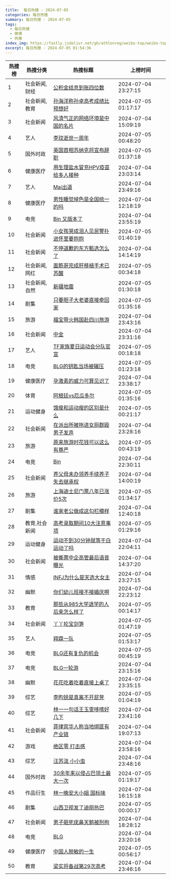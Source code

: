 ```yaml
---
title:  每日热搜 - 2024-07-05
categories: 每日热搜
summary: 每日热搜 - 2024-07-05
tags:
  - 每日热搜
  - 微博
  - 热搜
index_img: https://fastly.jsdelivr.net/gh/athlonreg/weibo-top/weibo-top.jpeg
excerpt: 每日热搜 - 2024-07-05 01:54:36
---
```


| 热搜榜 | 热搜分类 | 热搜标题 | 上榜时间 |
| --- | --- | --- | --- |
| 1 | 社会新闻,财经 | [公积金结息到账四位数](https://s.weibo.com/weibo?q=%23%E5%85%AC%E7%A7%AF%E9%87%91%E7%BB%93%E6%81%AF%E5%88%B0%E8%B4%A6%E5%9B%9B%E4%BD%8D%E6%95%B0%23) | 2024-07-04 23:27:15 | 
| 2 | 社会新闻,教育 | [孙海洋称孙卓高考成绩比预想好](https://s.weibo.com/weibo?q=%23%E5%AD%99%E6%B5%B7%E6%B4%8B%E7%A7%B0%E5%AD%99%E5%8D%93%E9%AB%98%E8%80%83%E6%88%90%E7%BB%A9%E6%AF%94%E9%A2%84%E6%83%B3%E5%A5%BD%23) | 2024-07-05 01:17:17 | 
| 3 | 社会新闻 | [风清气正的网络环境是中国的名片](https://s.weibo.com/weibo?q=%23%E9%A3%8E%E6%B8%85%E6%B0%94%E6%AD%A3%E7%9A%84%E7%BD%91%E7%BB%9C%E7%8E%AF%E5%A2%83%E6%98%AF%E4%B8%AD%E5%9B%BD%E7%9A%84%E5%90%8D%E7%89%87%23) | 2024-07-04 15:09:19 | 
| 4 | 艺人 | [李玟逝世一周年](https://s.weibo.com/weibo?q=%23%E6%9D%8E%E7%8E%9F%E9%80%9D%E4%B8%96%E4%B8%80%E5%91%A8%E5%B9%B4%23) | 2024-07-05 00:48:20 | 
| 5 | 国外时政 | [英国首相苏纳克将宣布辞职](https://s.weibo.com/weibo?q=%23%E8%8B%B1%E5%9B%BD%E9%A6%96%E7%9B%B8%E8%8B%8F%E7%BA%B3%E5%85%8B%E5%B0%86%E5%AE%A3%E5%B8%83%E8%BE%9E%E8%81%8C%23) | 2024-07-05 01:37:18 | 
| 6 | 健康医疗 | [用生理盐水冒充HPV疫苗给多人接种](https://s.weibo.com/weibo?q=%23%E7%94%A8%E7%94%9F%E7%90%86%E7%9B%90%E6%B0%B4%E5%86%92%E5%85%85HPV%E7%96%AB%E8%8B%97%E7%BB%99%E5%A4%9A%E4%BA%BA%E6%8E%A5%E7%A7%8D%23) | 2024-07-04 23:03:14 | 
| 7 | 艺人 | [Mai出道](https://s.weibo.com/weibo?q=%23Mai%E5%87%BA%E9%81%93%23) | 2024-07-04 23:49:16 | 
| 8 | 健康医疗 | [男性睡觉掉色是全国统一的吗](https://s.weibo.com/weibo?q=%23%E7%94%B7%E6%80%A7%E7%9D%A1%E8%A7%89%E6%8E%89%E8%89%B2%E6%98%AF%E5%85%A8%E5%9B%BD%E7%BB%9F%E4%B8%80%E7%9A%84%E5%90%97%23) | 2024-07-04 12:18:19 | 
| 9 | 电竞 | [Bin 又版本了](https://s.weibo.com/weibo?q=%23Bin+%E5%8F%88%E7%89%88%E6%9C%AC%E4%BA%86%23) | 2024-07-04 23:55:19 | 
| 10 | 社会新闻 | [小女孩哭成泪人见民警扑进怀里要抱抱](https://s.weibo.com/weibo?q=%23%E5%B0%8F%E5%A5%B3%E5%AD%A9%E5%93%AD%E6%88%90%E6%B3%AA%E4%BA%BA%E8%A7%81%E6%B0%91%E8%AD%A6%E6%89%91%E8%BF%9B%E6%80%80%E9%87%8C%E8%A6%81%E6%8A%B1%E6%8A%B1%23) | 2024-07-05 01:40:19 | 
| 11 | 社会新闻 | [不停道歉的东方甄选怎么了](https://s.weibo.com/weibo?q=%23%E4%B8%8D%E5%81%9C%E9%81%93%E6%AD%89%E7%9A%84%E4%B8%9C%E6%96%B9%E7%94%84%E9%80%89%E6%80%8E%E4%B9%88%E4%BA%86%23) | 2024-07-04 14:14:19 | 
| 12 | 社会新闻,网红 | [面筋哥完成肝移植手术已苏醒](https://s.weibo.com/weibo?q=%23%E9%9D%A2%E7%AD%8B%E5%93%A5%E5%AE%8C%E6%88%90%E8%82%9D%E7%A7%BB%E6%A4%8D%E6%89%8B%E6%9C%AF%E5%B7%B2%E8%8B%8F%E9%86%92%23) | 2024-07-05 00:34:18 | 
| 13 | 社会新闻,自然 | [新疆地震](https://s.weibo.com/weibo?q=%23%E6%96%B0%E7%96%86%E5%9C%B0%E9%9C%87%23) | 2024-07-05 01:30:18 | 
| 14 | 剧集 | [只要胆子大老婆直接牵回家](https://s.weibo.com/weibo?q=%23%E5%8F%AA%E8%A6%81%E8%83%86%E5%AD%90%E5%A4%A7%E8%80%81%E5%A9%86%E7%9B%B4%E6%8E%A5%E7%89%B5%E5%9B%9E%E5%AE%B6%23) | 2024-07-05 01:35:16 | 
| 15 | 旅游 | [福宝带火韩国赴四川旅游](https://s.weibo.com/weibo?q=%23%E7%A6%8F%E5%AE%9D%E5%B8%A6%E7%81%AB%E9%9F%A9%E5%9B%BD%E8%B5%B4%E5%9B%9B%E5%B7%9D%E6%97%85%E6%B8%B8%23) | 2024-07-04 23:43:16 | 
| 16 | 社会新闻 | [中金](https://s.weibo.com/weibo?q=%23%E4%B8%AD%E9%87%91%23) | 2024-07-04 23:31:16 | 
| 17 | 艺人 | [TF家族夏日运动会分队官宣](https://s.weibo.com/weibo?q=%23TF%E5%AE%B6%E6%97%8F%E5%A4%8F%E6%97%A5%E8%BF%90%E5%8A%A8%E4%BC%9A%E5%88%86%E9%98%9F%E5%AE%98%E5%AE%A3%23) | 2024-07-05 00:18:18 | 
| 18 | 电竞 | [BLG的钥匙当场被碾压](https://s.weibo.com/weibo?q=%23BLG%E7%9A%84%E9%92%A5%E5%8C%99%E5%BD%93%E5%9C%BA%E8%A2%AB%E7%A2%BE%E5%8E%8B%23) | 2024-07-05 01:23:18 | 
| 19 | 健康医疗 | [孕激素的威力可算见识了](https://s.weibo.com/weibo?q=%23%E5%AD%95%E6%BF%80%E7%B4%A0%E7%9A%84%E5%A8%81%E5%8A%9B%E5%8F%AF%E7%AE%97%E8%A7%81%E8%AF%86%E4%BA%86%23) | 2024-07-04 23:38:17 | 
| 20 | 体育 | [阿根廷vs厄瓜多尔](https://s.weibo.com/weibo?q=%23%E9%98%BF%E6%A0%B9%E5%BB%B7vs%E5%8E%84%E7%93%9C%E5%A4%9A%E5%B0%94%23) | 2024-07-05 01:35:16 | 
| 21 | 运动健身 | [饿瘦和运动瘦的区别是什么](https://s.weibo.com/weibo?q=%23%E9%A5%BF%E7%98%A6%E5%92%8C%E8%BF%90%E5%8A%A8%E7%98%A6%E7%9A%84%E5%8C%BA%E5%88%AB%E6%98%AF%E4%BB%80%E4%B9%88%23) | 2024-07-05 00:21:17 | 
| 22 | 社会新闻 | [在派出所被拖进女厕群殴男子发声](https://s.weibo.com/weibo?q=%23%E5%9C%A8%E6%B4%BE%E5%87%BA%E6%89%80%E8%A2%AB%E6%8B%96%E8%BF%9B%E5%A5%B3%E5%8E%95%E7%BE%A4%E6%AE%B4%E7%94%B7%E5%AD%90%E5%8F%91%E5%A3%B0%23) | 2024-07-04 23:28:16 | 
| 23 | 旅游 | [原来旅游时花钱可以这么有尊严](https://s.weibo.com/weibo?q=%23%E5%8E%9F%E6%9D%A5%E6%97%85%E6%B8%B8%E6%97%B6%E8%8A%B1%E9%92%B1%E5%8F%AF%E4%BB%A5%E8%BF%99%E4%B9%88%E6%9C%89%E5%B0%8A%E4%B8%A5%23) | 2024-07-05 00:43:19 | 
| 24 | 电竞 | [Bin](https://s.weibo.com/weibo?q=%23Bin%23) | 2024-07-04 22:30:11 | 
| 25 | 社会新闻 | [养父母未办领养手续养子失去继承权](https://s.weibo.com/weibo?q=%23%E5%85%BB%E7%88%B6%E6%AF%8D%E6%9C%AA%E5%8A%9E%E9%A2%86%E5%85%BB%E6%89%8B%E7%BB%AD%E5%85%BB%E5%AD%90%E5%A4%B1%E5%8E%BB%E7%BB%A7%E6%89%BF%E6%9D%83%23) | 2024-07-04 14:00:19 | 
| 26 | 旅游 | [上海迪士尼门票八年已涨价5次](https://s.weibo.com/weibo?q=%23%E4%B8%8A%E6%B5%B7%E8%BF%AA%E5%A3%AB%E5%B0%BC%E9%97%A8%E7%A5%A8%E5%85%AB%E5%B9%B4%E5%B7%B2%E6%B6%A8%E4%BB%B75%E6%AC%A1%23) | 2024-07-05 01:34:17 | 
| 27 | 剧集 | [谁家老公做成这勾栏模样](https://s.weibo.com/weibo?q=%23%E8%B0%81%E5%AE%B6%E8%80%81%E5%85%AC%E5%81%9A%E6%88%90%E8%BF%99%E5%8B%BE%E6%A0%8F%E6%A8%A1%E6%A0%B7%23) | 2024-07-04 12:40:18 | 
| 28 | 教育,社会新闻 | [高考录取期间10大注意事项](https://s.weibo.com/weibo?q=%23%E9%AB%98%E8%80%83%E5%BD%95%E5%8F%96%E6%9C%9F%E9%97%B410%E5%A4%A7%E6%B3%A8%E6%84%8F%E4%BA%8B%E9%A1%B9%23) | 2024-07-05 01:29:16 | 
| 29 | 运动健身 | [运动不到30分钟就等于白运动了吗](https://s.weibo.com/weibo?q=%23%E8%BF%90%E5%8A%A8%E4%B8%8D%E5%88%B030%E5%88%86%E9%92%9F%E5%B0%B1%E7%AD%89%E4%BA%8E%E7%99%BD%E8%BF%90%E5%8A%A8%E4%BA%86%E5%90%97%23) | 2024-07-04 22:04:11 | 
| 30 | 社会新闻 | [被撕票中企高管最后语音曝光](https://s.weibo.com/weibo?q=%23%E8%A2%AB%E6%92%95%E7%A5%A8%E4%B8%AD%E4%BC%81%E9%AB%98%E7%AE%A1%E6%9C%80%E5%90%8E%E8%AF%AD%E9%9F%B3%E6%9B%9D%E5%85%89%23) | 2024-07-04 14:37:20 | 
| 31 | 情感 | [INFJ为什么是天选大女主](https://s.weibo.com/weibo?q=%23INFJ%E4%B8%BA%E4%BB%80%E4%B9%88%E6%98%AF%E5%A4%A9%E9%80%89%E5%A4%A7%E5%A5%B3%E4%B8%BB%23) | 2024-07-04 23:27:15 | 
| 32 | 幽默 | [你们幼儿班接不接婚庆啊](https://s.weibo.com/weibo?q=%23%E4%BD%A0%E4%BB%AC%E5%B9%BC%E5%84%BF%E7%8F%AD%E6%8E%A5%E4%B8%8D%E6%8E%A5%E5%A9%9A%E5%BA%86%E5%95%8A%23) | 2024-07-04 22:23:12 | 
| 33 | 教育 | [那些从985大学退学的人后来怎么样了](https://s.weibo.com/weibo?q=%23%E9%82%A3%E4%BA%9B%E4%BB%8E985%E5%A4%A7%E5%AD%A6%E9%80%80%E5%AD%A6%E7%9A%84%E4%BA%BA%E5%90%8E%E6%9D%A5%E6%80%8E%E4%B9%88%E6%A0%B7%E4%BA%86%23) | 2024-07-05 00:14:17 | 
| 34 | 社会新闻 | [丫丫抡宝剑笋](https://s.weibo.com/weibo?q=%23%E4%B8%AB%E4%B8%AB%E6%8A%A1%E5%AE%9D%E5%89%91%E7%AC%8B%23) | 2024-07-05 01:47:19 | 
| 35 | 艺人 | [翔霖一队](https://s.weibo.com/weibo?q=%23%E7%BF%94%E9%9C%96%E4%B8%80%E9%98%9F%23) | 2024-07-05 01:53:17 | 
| 36 | 电竞 | [BLG还有复仇的机会](https://s.weibo.com/weibo?q=%23BLG%E8%BF%98%E6%9C%89%E5%A4%8D%E4%BB%87%E7%9A%84%E6%9C%BA%E4%BC%9A%23) | 2024-07-05 00:45:19 | 
| 37 | 电竞 | [BLG一轮游](https://s.weibo.com/weibo?q=%23BLG%E4%B8%80%E8%BD%AE%E6%B8%B8%23) | 2024-07-04 23:15:16 | 
| 38 | 幽默 | [花花吃着吃着直接上桌了](https://s.weibo.com/weibo?q=%23%E8%8A%B1%E8%8A%B1%E5%90%83%E7%9D%80%E5%90%83%E7%9D%80%E7%9B%B4%E6%8E%A5%E4%B8%8A%E6%A1%8C%E4%BA%86%23) | 2024-07-04 23:35:15 | 
| 39 | 综艺 | [李昀锐是真离不开屁凳](https://s.weibo.com/weibo?q=%23%E6%9D%8E%E6%98%80%E9%94%90%E6%98%AF%E7%9C%9F%E7%A6%BB%E4%B8%8D%E5%BC%80%E5%B1%81%E5%87%B3%23) | 2024-07-05 01:04:19 | 
| 40 | 综艺 | [林一一句话王玉雯哆嗦好几下](https://s.weibo.com/weibo?q=%23%E6%9E%97%E4%B8%80%E4%B8%80%E5%8F%A5%E8%AF%9D%E7%8E%8B%E7%8E%89%E9%9B%AF%E5%93%86%E5%97%A6%E5%A5%BD%E5%87%A0%E4%B8%8B%23) | 2024-07-04 23:41:16 | 
| 41 | 社会新闻 | [菲律宾华人称当地绑匪有产业链](https://s.weibo.com/weibo?q=%23%E8%8F%B2%E5%BE%8B%E5%AE%BE%E5%8D%8E%E4%BA%BA%E7%A7%B0%E5%BD%93%E5%9C%B0%E7%BB%91%E5%8C%AA%E6%9C%89%E4%BA%A7%E4%B8%9A%E9%93%BE%23) | 2024-07-04 19:07:13 | 
| 42 | 游戏 | [绝区零 打击感](https://s.weibo.com/weibo?q=%23%E7%BB%9D%E5%8C%BA%E9%9B%B6+%E6%89%93%E5%87%BB%E6%84%9F%23) | 2024-07-04 23:58:16 | 
| 43 | 综艺 | [汪苏泷 小小虫](https://s.weibo.com/weibo?q=%23%E6%B1%AA%E8%8B%8F%E6%B3%B7+%E5%B0%8F%E5%B0%8F%E8%99%AB%23) | 2024-07-04 23:48:16 | 
| 44 | 国外时政 | [30余年来以侵占巴领土最大一次](https://s.weibo.com/weibo?q=%2330%E4%BD%99%E5%B9%B4%E6%9D%A5%E4%BB%A5%E4%BE%B5%E5%8D%A0%E5%B7%B4%E9%A2%86%E5%9C%9F%E6%9C%80%E5%A4%A7%E4%B8%80%E6%AC%A1%23) | 2024-07-05 01:19:17 | 
| 45 | 作品衍生 | [林一晚安大小姐 国标味](https://s.weibo.com/weibo?q=%23%E6%9E%97%E4%B8%80%E6%99%9A%E5%AE%89%E5%A4%A7%E5%B0%8F%E5%A7%90+%E5%9B%BD%E6%A0%87%E5%91%B3%23) | 2024-07-04 16:15:18 | 
| 46 | 剧集 | [山西卫视发了迪丽热巴](https://s.weibo.com/weibo?q=%23%E5%B1%B1%E8%A5%BF%E5%8D%AB%E8%A7%86%E5%8F%91%E4%BA%86%E8%BF%AA%E4%B8%BD%E7%83%AD%E5%B7%B4%23) | 2024-07-05 00:00:17 | 
| 47 | 社会新闻 | [男子砸死疣鼻天鹅被刑拘](https://s.weibo.com/weibo?q=%23%E7%94%B7%E5%AD%90%E7%A0%B8%E6%AD%BB%E7%96%A3%E9%BC%BB%E5%A4%A9%E9%B9%85%E8%A2%AB%E5%88%91%E6%8B%98%23) | 2024-07-04 18:28:12 | 
| 48 | 电竞 | [BLG](https://s.weibo.com/weibo?q=%23BLG%23) | 2024-07-04 23:20:16 | 
| 49 | 健康医疗 | [中国人脱敏的一生](https://s.weibo.com/weibo?q=%23%E4%B8%AD%E5%9B%BD%E4%BA%BA%E8%84%B1%E6%95%8F%E7%9A%84%E4%B8%80%E7%94%9F%23) | 2024-07-05 00:56:17 | 
| 50 | 教育 | [梁实将备战第29次高考](https://s.weibo.com/weibo?q=%23%E6%A2%81%E5%AE%9E%E5%B0%86%E5%A4%87%E6%88%98%E7%AC%AC29%E6%AC%A1%E9%AB%98%E8%80%83%23) | 2024-07-04 23:46:16 | 
